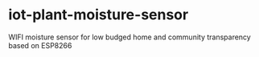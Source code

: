 # iot-plant-moisture-sensor
WIFI moisture sensor for low budged home and community transparency based on ESP8266

